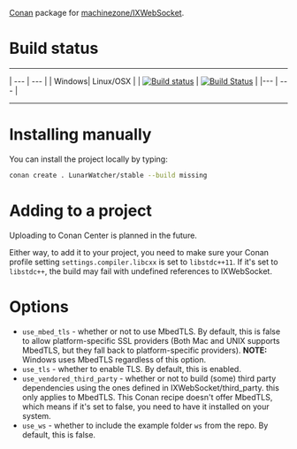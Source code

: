 [Conan](//conan.io) package for [machinezone/IXWebSocket](https://github.com/machinezone/IXWebSocket).

# Build status

---
| --- | --- |
| Windows| Linux/OSX |
| [![Build status](https://ci.appveyor.com/api/projects/status/eaa6oevawbihu90i?svg=true)](https://ci.appveyor.com/project/LunarWatcher/conan-ixwebsocket) | [![Build Status](https://travis-ci.org/LunarWatcher/conan-IXWebSocket.svg?branch=master)](https://travis-ci.org/LunarWatcher/conan-IXWebSocket) |
|--- | --- |

---

# Installing manually 

You can install the project locally by typing:

```bash
conan create . LunarWatcher/stable --build missing 
```

# Adding to a project 

Uploading to Conan Center is planned in the future. 

Either way, to add it to your project, you need to make sure your Conan profile setting `settings.compiler.libcxx` is set to `libstdc++11`. If it's set to `libstdc++`, the build may fail with undefined references to IXWebSocket. 

# Options 

* `use_mbed_tls` - whether or not to use MbedTLS. By default, this is false to allow platform-specific SSL providers (Both Mac and UNIX supports MbedTLS, but they fall back to platform-specific providers). **NOTE:** Windows uses MbedTLS regardless of this option. 
* `use_tls` - whether to enable TLS. By default, this is enabled.
* `use_vendored_third_party` - whether or not to build (some) third party dependencies using the ones defined in IXWebSocket/third_party. this only applies to MbedTLS. This Conan recipe doesn't offer MbedTLS, which means if it's set to false, you need to have it installed on your system. 
* `use_ws` - whether to include the example folder `ws` from the repo. By default, this is false. 


